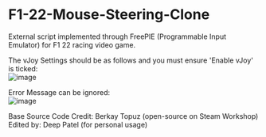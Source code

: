 # F1-22-Mouse-Steering-Clone
External script implemented through FreePIE (Programmable Input Emulator) for F1 22 racing video game.

The vJoy Settings should be as follows and you must ensure 'Enable vJoy' is ticked:<br>
![image](https://user-images.githubusercontent.com/103757105/229263387-fafd929e-ae11-4d1e-86ac-a91dd5b073c0.png)
<br>

Error Message can be ignored:<br>
![image](https://user-images.githubusercontent.com/103757105/229263412-333acb3f-1099-41b1-bcf0-a0c97569df6b.png)
<br>

Base Source Code Credit: Berkay Topuz (open-source on Steam Workshop)
Edited by: Deep Patel (for personal usage)
